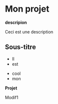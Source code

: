 # Mon projet
__descripion__

Ceci est une description

## Sous-titre
- Il
- est 
* cool 
* mon 

**Projet**

Modif1